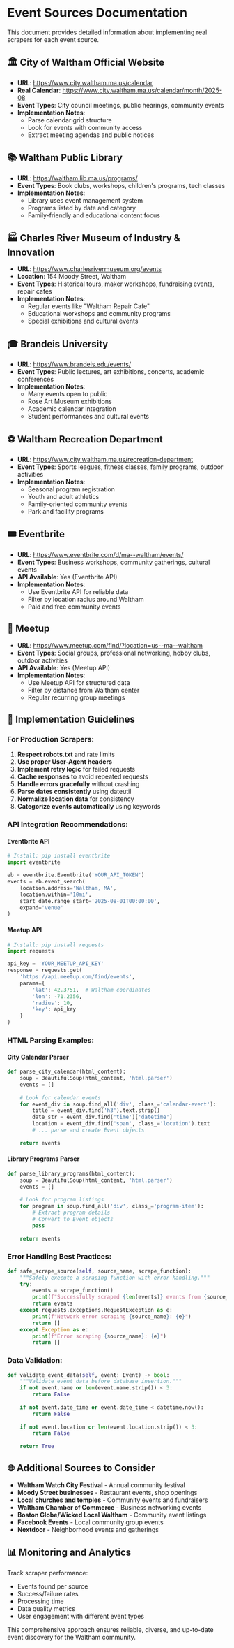# Event Sources Documentation

This document provides detailed information about implementing real scrapers for each event source.

## 🏛️ **City of Waltham Official Website**
- **URL**: https://www.city.waltham.ma.us/calendar
- **Real Calendar**: https://www.city.waltham.ma.us/calendar/month/2025-08
- **Event Types**: City council meetings, public hearings, community events
- **Implementation Notes**: 
  - Parse calendar grid structure
  - Look for events with community access
  - Extract meeting agendas and public notices

## 📚 **Waltham Public Library**
- **URL**: https://waltham.lib.ma.us/programs/
- **Event Types**: Book clubs, workshops, children's programs, tech classes
- **Implementation Notes**:
  - Library uses event management system
  - Programs listed by date and category
  - Family-friendly and educational content focus

## 🏭 **Charles River Museum of Industry & Innovation**
- **URL**: https://www.charlesrivermuseum.org/events
- **Location**: 154 Moody Street, Waltham
- **Event Types**: Historical tours, maker workshops, fundraising events, repair cafes
- **Implementation Notes**:
  - Regular events like "Waltham Repair Cafe" 
  - Educational workshops and community programs
  - Special exhibitions and cultural events

## 🎓 **Brandeis University**
- **URL**: https://www.brandeis.edu/events/
- **Event Types**: Public lectures, art exhibitions, concerts, academic conferences
- **Implementation Notes**:
  - Many events open to public
  - Rose Art Museum exhibitions
  - Academic calendar integration
  - Student performances and cultural events

## ⚽ **Waltham Recreation Department**
- **URL**: https://www.city.waltham.ma.us/recreation-department
- **Event Types**: Sports leagues, fitness classes, family programs, outdoor activities
- **Implementation Notes**:
  - Seasonal program registration
  - Youth and adult athletics
  - Family-oriented community events
  - Park and facility programs

## 🎟️ **Eventbrite**
- **URL**: https://www.eventbrite.com/d/ma--waltham/events/
- **Event Types**: Business workshops, community gatherings, cultural events
- **API Available**: Yes (Eventbrite API)
- **Implementation Notes**:
  - Use Eventbrite API for reliable data
  - Filter by location radius around Waltham
  - Paid and free community events

## 👥 **Meetup**
- **URL**: https://www.meetup.com/find/?location=us--ma--waltham
- **Event Types**: Social groups, professional networking, hobby clubs, outdoor activities
- **API Available**: Yes (Meetup API)
- **Implementation Notes**:
  - Use Meetup API for structured data
  - Filter by distance from Waltham center
  - Regular recurring group meetings

## 🔧 **Implementation Guidelines**

### **For Production Scrapers:**

1. **Respect robots.txt** and rate limits
2. **Use proper User-Agent headers**
3. **Implement retry logic** for failed requests
4. **Cache responses** to avoid repeated requests
5. **Handle errors gracefully** without crashing
6. **Parse dates consistently** using dateutil
7. **Normalize location data** for consistency
8. **Categorize events automatically** using keywords

### **API Integration Recommendations:**

#### Eventbrite API
```python
# Install: pip install eventbrite
import eventbrite

eb = eventbrite.Eventbrite('YOUR_API_TOKEN')
events = eb.event_search(
    location.address='Waltham, MA',
    location.within='10mi',
    start_date.range_start='2025-08-01T00:00:00',
    expand='venue'
)
```

#### Meetup API
```python
# Install: pip install requests
import requests

api_key = 'YOUR_MEETUP_API_KEY'
response = requests.get(
    'https://api.meetup.com/find/events',
    params={
        'lat': 42.3751,  # Waltham coordinates
        'lon': -71.2356,
        'radius': 10,
        'key': api_key
    }
)
```

### **HTML Parsing Examples:**

#### City Calendar Parser
```python
def parse_city_calendar(html_content):
    soup = BeautifulSoup(html_content, 'html.parser')
    events = []
    
    # Look for calendar events
    for event_div in soup.find_all('div', class_='calendar-event'):
        title = event_div.find('h3').text.strip()
        date_str = event_div.find('time')['datetime']
        location = event_div.find('span', class_='location').text
        # ... parse and create Event objects
    
    return events
```

#### Library Programs Parser
```python
def parse_library_programs(html_content):
    soup = BeautifulSoup(html_content, 'html.parser')
    events = []
    
    # Look for program listings
    for program in soup.find_all('div', class_='program-item'):
        # Extract program details
        # Convert to Event objects
        pass
    
    return events
```

### **Error Handling Best Practices:**

```python
def safe_scrape_source(self, source_name, scrape_function):
    """Safely execute a scraping function with error handling."""
    try:
        events = scrape_function()
        print(f"Successfully scraped {len(events)} events from {source_name}")
        return events
    except requests.exceptions.RequestException as e:
        print(f"Network error scraping {source_name}: {e}")
        return []
    except Exception as e:
        print(f"Error scraping {source_name}: {e}")
        return []
```

### **Data Validation:**

```python
def validate_event_data(self, event: Event) -> bool:
    """Validate event data before database insertion."""
    if not event.name or len(event.name.strip()) < 3:
        return False
    
    if not event.date_time or event.date_time < datetime.now():
        return False
    
    if not event.location or len(event.location.strip()) < 3:
        return False
    
    return True
```

## 🌐 **Additional Sources to Consider**

- **Waltham Watch City Festival** - Annual community festival
- **Moody Street businesses** - Restaurant events, shop openings
- **Local churches and temples** - Community events and fundraisers
- **Waltham Chamber of Commerce** - Business networking events
- **Boston Globe/Wicked Local Waltham** - Community event listings
- **Facebook Events** - Local community group events
- **Nextdoor** - Neighborhood events and gatherings

## 📊 **Monitoring and Analytics**

Track scraper performance:
- Events found per source
- Success/failure rates
- Processing time
- Data quality metrics
- User engagement with different event types

This comprehensive approach ensures reliable, diverse, and up-to-date event discovery for the Waltham community.
